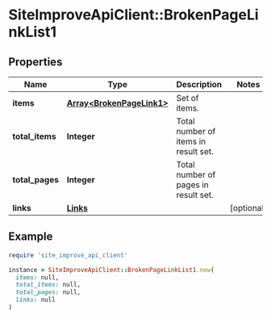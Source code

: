 # SiteImproveApiClient::BrokenPageLinkList1

## Properties

| Name | Type | Description | Notes |
| ---- | ---- | ----------- | ----- |
| **items** | [**Array&lt;BrokenPageLink1&gt;**](BrokenPageLink1.md) | Set of items. |  |
| **total_items** | **Integer** | Total number of items in result set. |  |
| **total_pages** | **Integer** | Total number of pages in result set. |  |
| **links** | [**Links**](Links.md) |  | [optional] |

## Example

```ruby
require 'site_improve_api_client'

instance = SiteImproveApiClient::BrokenPageLinkList1.new(
  items: null,
  total_items: null,
  total_pages: null,
  links: null
)
```

